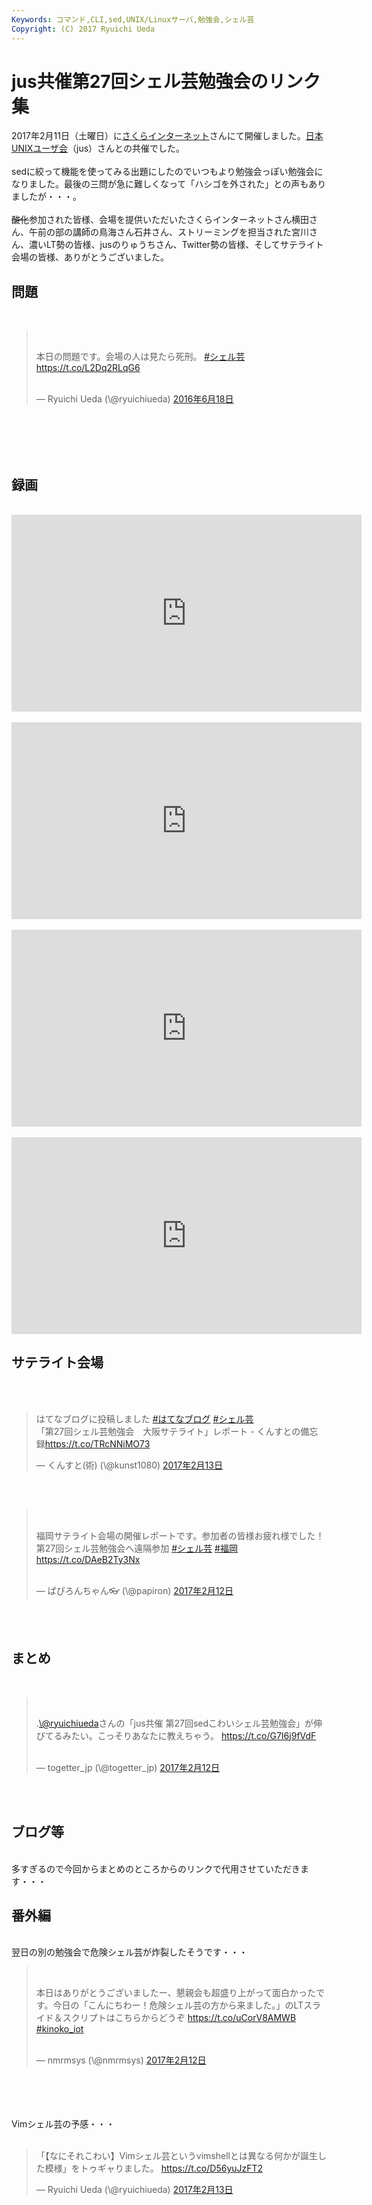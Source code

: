 ```yaml
---
Keywords: コマンド,CLI,sed,UNIX/Linuxサーバ,勉強会,シェル芸
Copyright: (C) 2017 Ryuichi Ueda
---
```


# jus共催第27回シェル芸勉強会のリンク集
2017年2月11日（土曜日）に<a href="https://www.sakura.ad.jp/" target="_blank">さくらインターネット</a>さんにて開催しました。<a href="https://www.jus.or.jp/" target="_blank">日本UNIXユーザ会</a>（jus）さんとの共催でした。<br />
<br />
sedに絞って機能を使ってみる出題にしたのでいつもより勉強会っぽい勉強会になりました。最後の三問が急に難しくなって「ハシゴを外された」との声もありましたが・・・。<br />
<br />
<del datetime="2017-02-12T13:28:52+00:00">酸化</del>参加された皆様、会場を提供いただいたさくらインターネットさん横田さん、午前の部の講師の鳥海さん石井さん、ストリーミングを担当された宮川さん、濃いLT勢の皆様、jusのりゅうちさん、Twitter勢の皆様、そしてサテライト会場の皆様、ありがとうございました。<br />
<h2>問題</h2><br />
<blockquote class="twitter-tweet" data-lang="ja"><br />
<p dir="ltr" lang="ja">本日の問題です。会場の人は見たら死刑。 <a href="https://twitter.com/hashtag/%E3%82%B7%E3%82%A7%E3%83%AB%E8%8A%B8?src=hash">#シェル芸</a><a href="https://t.co/L2Dq2RLqG6">https://t.co/L2Dq2RLqG6</a></p><br />
— Ryuichi Ueda (\@ryuichiueda) <a href="https://twitter.com/ryuichiueda/status/744031643145502720">2016年6月18日</a></blockquote><br />
<script async src="//platform.twitter.com/widgets.js" charset="utf-8"></script><br />
<br />
&nbsp;<br />
<h2>録画</h2><br />
<iframe src="https://www.youtube.com/embed/oeNFq5t_frc" width="560" height="315" frameborder="0" allowfullscreen="allowfullscreen"></iframe><br />
<br />
<iframe src="https://www.youtube.com/embed/cDt2Olr0x84" width="560" height="315" frameborder="0" allowfullscreen="allowfullscreen"></iframe><br />
<br />
<iframe src="https://www.youtube.com/embed/BXM4pmvxrq4" width="560" height="315" frameborder="0" allowfullscreen="allowfullscreen"></iframe><br />
<br />
<iframe src="https://www.youtube.com/embed/JBax4En3EeM" width="560" height="315" frameborder="0" allowfullscreen="allowfullscreen"></iframe><br />
<h2>サテライト会場</h2><br />
<br />
<blockquote class="twitter-tweet" data-lang="ja"><p lang="ja" dir="ltr">はてなブログに投稿しました <a href="https://twitter.com/hashtag/%E3%81%AF%E3%81%A6%E3%81%AA%E3%83%96%E3%83%AD%E3%82%B0?src=hash">#はてなブログ</a> <a href="https://twitter.com/hashtag/%E3%82%B7%E3%82%A7%E3%83%AB%E8%8A%B8?src=hash">#シェル芸</a><br>「第27回シェル芸勉強会　大阪サテライト」レポート - くんすとの備忘録<a href="https://t.co/TRcNNiMO73">https://t.co/TRcNNiMO73</a></p>&mdash; くんすと(術) (\@kunst1080) <a href="https://twitter.com/kunst1080/status/831155496753115137">2017年2月13日</a></blockquote> <script async src="//platform.twitter.com/widgets.js" charset="utf-8"></script><br />
<br />
<blockquote class="twitter-tweet" data-lang="ja"><br />
<p dir="ltr" lang="ja">福岡サテライト会場の開催レポートです。参加者の皆様お疲れ様でした！第27回シェル芸勉強会へ遠隔参加 <a href="https://twitter.com/hashtag/%E3%82%B7%E3%82%A7%E3%83%AB%E8%8A%B8?src=hash">#シェル芸</a> <a href="https://twitter.com/hashtag/%E7%A6%8F%E5%B2%A1?src=hash">#福岡</a> <a href="https://t.co/DAeB2Ty3Nx">https://t.co/DAeB2Ty3Nx</a></p><br />
— ぱぴろんちゃん👓 (\@papiron) <a href="https://twitter.com/papiron/status/830680756926107648">2017年2月12日</a></blockquote><br />
<script async src="//platform.twitter.com/widgets.js" charset="utf-8"></script><br />
<h2>まとめ</h2><br />
<blockquote class="twitter-tweet" data-lang="ja"><br />
<p dir="ltr" lang="ja">.<a href="https://twitter.com/ryuichiueda">\@ryuichiueda</a>さんの「jus共催 第27回sedこわいシェル芸勉強会」が伸びてるみたい。こっそりあなたに教えちゃう。 <a href="https://t.co/G7I6j9fVdF">https://t.co/G7I6j9fVdF</a></p><br />
— togetter_jp (\@togetter_jp) <a href="https://twitter.com/togetter_jp/status/830778510000001025">2017年2月12日</a></blockquote><br />
<script async src="//platform.twitter.com/widgets.js" charset="utf-8"></script><br />
<h2>ブログ等</h2><br />
多すぎるので今回からまとめのところからのリンクで代用させていただきます・・・<br />
<h2>番外編</h2><br />
翌日の別の勉強会で危険シェル芸が炸裂したそうです・・・<br />
<blockquote class="twitter-tweet" data-lang="ja"><br />
<p dir="ltr" lang="ja">本日はありがとうございましたー、懇親会も超盛り上がって面白かったです。今日の「こんにちわー！危険シェル芸の方から来ました。」のLTスライド＆スクリプトはこちらからどうぞ <a href="https://t.co/uCorV8AMWB">https://t.co/uCorV8AMWB</a> <a href="https://twitter.com/hashtag/kinoko_iot?src=hash">#kinoko_iot</a></p><br />
— nmrmsys (\@nmrmsys) <a href="https://twitter.com/nmrmsys/status/830764942382895104">2017年2月12日</a></blockquote><br />
<script async src="//platform.twitter.com/widgets.js" charset="utf-8"></script><br />
<br />
<br />
Vimシェル芸の予感・・・<br />
<br />
<blockquote class="twitter-tweet" data-lang="ja"><p lang="ja" dir="ltr">「【なにそれこわい】Vimシェル芸というvimshellとは異なる何かが誕生した模様」をトゥギャりました。 <a href="https://t.co/D56yuJzFT2">https://t.co/D56yuJzFT2</a></p>&mdash; Ryuichi Ueda (\@ryuichiueda) <a href="https://twitter.com/ryuichiueda/status/830930574936141824">2017年2月13日</a></blockquote><br />
<script async src="//platform.twitter.com/widgets.js" charset="utf-8"></script>
